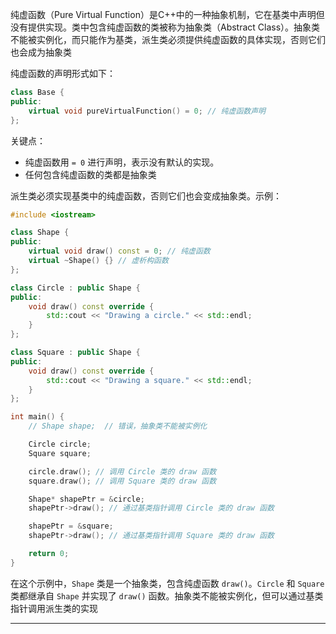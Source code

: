 
纯虚函数（Pure Virtual Function）是C++中的一种抽象机制，它在基类中声明但没有提供实现。类中包含纯虚函数的类被称为抽象类（Abstract Class）。抽象类不能被实例化，而只能作为基类，派生类必须提供纯虚函数的具体实现，否则它们也会成为抽象类

纯虚函数的声明形式如下：
```cpp
class Base {
public:
    virtual void pureVirtualFunction() = 0; // 纯虚函数声明
};
```

关键点：
- 纯虚函数用 `= 0` 进行声明，表示没有默认的实现。
- 任何包含纯虚函数的类都是抽象类

派生类必须实现基类中的纯虚函数，否则它们也会变成抽象类。示例：
```cpp
#include <iostream>

class Shape {
public:
    virtual void draw() const = 0; // 纯虚函数
    virtual ~Shape() {} // 虚析构函数
};

class Circle : public Shape {
public:
    void draw() const override {
        std::cout << "Drawing a circle." << std::endl;
    }
};

class Square : public Shape {
public:
    void draw() const override {
        std::cout << "Drawing a square." << std::endl;
    }
};

int main() {
    // Shape shape;  // 错误，抽象类不能被实例化

    Circle circle;
    Square square;

    circle.draw(); // 调用 Circle 类的 draw 函数
    square.draw(); // 调用 Square 类的 draw 函数

    Shape* shapePtr = &circle;
    shapePtr->draw(); // 通过基类指针调用 Circle 类的 draw 函数

    shapePtr = &square;
    shapePtr->draw(); // 通过基类指针调用 Square 类的 draw 函数

    return 0;
}
```

在这个示例中，`Shape` 类是一个抽象类，包含纯虚函数 `draw()`。`Circle` 和 `Square` 类都继承自 `Shape` 并实现了 `draw()` 函数。抽象类不能被实例化，但可以通过基类指针调用派生类的实现

---
